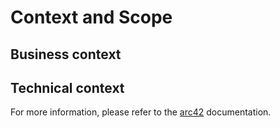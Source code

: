 # Context and Scope



## Business context



## Technical context

For more information, please refer to the [arc42](https://docs.arc42.org/section-3/) documentation.
